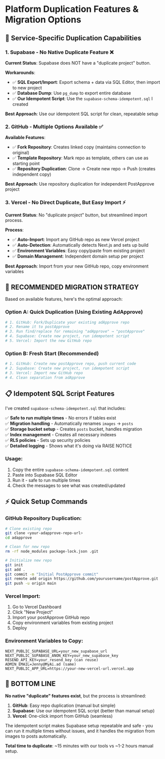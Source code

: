# Platform Duplication Features & Migration Options

## 🔄 Service-Specific Duplication Capabilities

### 1. **Supabase** - No Native Duplicate Feature ❌
**Current Status**: Supabase does NOT have a "duplicate project" button.

**Workarounds**:
- ✅ **SQL Export/Import**: Export schema + data via SQL Editor, then import to new project
- ✅ **Database Dump**: Use `pg_dump` to export entire database
- ✅ **Our Idempotent Script**: Use the `supabase-schema-idempotent.sql` I created

**Best Approach**: Use our idempotent SQL script for clean, repeatable setup

### 2. **GitHub** - Multiple Options Available ✅
**Available Features**:
- ✅ **Fork Repository**: Creates linked copy (maintains connection to original)
- ✅ **Template Repository**: Mark repo as template, others can use as starting point
- ✅ **Repository Duplication**: Clone → Create new repo → Push (creates independent copy)

**Best Approach**: Use repository duplication for independent PostApprove project

### 3. **Vercel** - No Direct Duplicate, But Easy Import ⚡
**Current Status**: No "duplicate project" button, but streamlined import process.

**Process**:
- ✅ **Auto-Import**: Import any GitHub repo as new Vercel project
- ✅ **Auto-Detection**: Automatically detects Next.js and sets up build
- ✅ **Environment Variables**: Easy copy/paste from existing project
- ✅ **Domain Management**: Independent domain setup per project

**Best Approach**: Import from your new GitHub repo, copy environment variables

## 🚀 RECOMMENDED MIGRATION STRATEGY

Based on available features, here's the optimal approach:

### Option A: Quick Duplication (Using Existing AdApprove)
```bash
# 1. GitHub: Fork/Duplicate your existing adApprove repo
# 2. Rename it to postApprove
# 3. Run find/replace for remaining "adApprove" → "postApprove" 
# 4. Supabase: Create new project, run idempotent script
# 5. Vercel: Import the new GitHub repo
```

### Option B: Fresh Start (Recommended)
```bash
# 1. GitHub: Create new postApprove repo, push current code
# 2. Supabase: Create new project, run idempotent script  
# 3. Vercel: Import new GitHub repo
# 4. Clean separation from adApprove
```

## 📋 Idempotent SQL Script Features

I've created `supabase-schema-idempotent.sql` that includes:

✅ **Safe to run multiple times** - No errors if tables exist  
✅ **Migration handling** - Automatically renames `images` → `posts`  
✅ **Storage bucket setup** - Creates `posts` bucket, handles migration  
✅ **Index management** - Creates all necessary indexes  
✅ **RLS policies** - Sets up security policies  
✅ **Detailed logging** - Shows what it's doing via RAISE NOTICE  

### Usage:
1. Copy the entire `supabase-schema-idempotent.sql` content
2. Paste into Supabase SQL Editor  
3. Run it - safe to run multiple times
4. Check the messages to see what was created/updated

## ⚡ Quick Setup Commands

### GitHub Repository Duplication:
```bash
# Clone existing repo
git clone <your-adapprove-repo-url>
cd adapprove

# Clean for new repo
rm -rf node_modules package-lock.json .git

# Initialize new repo
git init
git add .
git commit -m "Initial PostApprove commit"
git remote add origin https://github.com/yourusername/postApprove.git
git push -u origin main
```

### Vercel Import:
1. Go to Vercel Dashboard
2. Click "New Project"  
3. Import your postApprove GitHub repo
4. Copy environment variables from existing project
5. Deploy

### Environment Variables to Copy:
```env
NEXT_PUBLIC_SUPABASE_URL=your_new_supabase_url
NEXT_PUBLIC_SUPABASE_ANON_KEY=your_new_supabase_key
RESEND_API_KEY=your_resend_key (can reuse)
ADMIN_EMAIL=Jenny@MyAi.ad (same)
NEXT_PUBLIC_APP_URL=https://your-new-vercel-url.vercel.app
```

## 🎯 BOTTOM LINE

**No native "duplicate" features exist**, but the process is streamlined:

1. **GitHub**: Easy repo duplication (manual but simple)
2. **Supabase**: Use our idempotent SQL script (better than manual setup)  
3. **Vercel**: One-click import from GitHub (seamless)

The idempotent script makes Supabase setup repeatable and safe - you can run it multiple times without issues, and it handles the migration from images to posts automatically.

**Total time to duplicate**: ~15 minutes with our tools vs ~1-2 hours manual setup.
